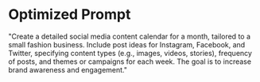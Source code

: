 # Optimized Prompt

"Create a detailed social media content calendar for a month, tailored to a small fashion business. Include post ideas for Instagram, Facebook, and Twitter, specifying content types (e.g., images, videos, stories), frequency of posts, and themes or campaigns for each week. The goal is to increase brand awareness and engagement."